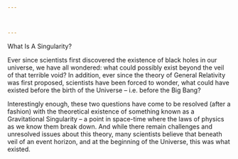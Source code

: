 ```yaml
---



---
```


What Is A Singularity?

Ever since scientists first discovered the existence of black holes in our universe, we have all wondered: what could possibly exist beyond the veil of that terrible void? In addition, ever since the theory of General Relativity was first proposed, scientists have been forced to wonder, what could have existed before the birth of the Universe – i.e. before the Big Bang?

Interestingly enough, these two questions have come to be resolved (after a fashion) with the theoretical existence of something known as a Gravitational Singularity – a point in space-time where the laws of physics as we know them break down. And while there remain challenges and unresolved issues about this theory, many scientists believe that beneath veil of an event horizon, and at the beginning of the Universe, this was what existed.
